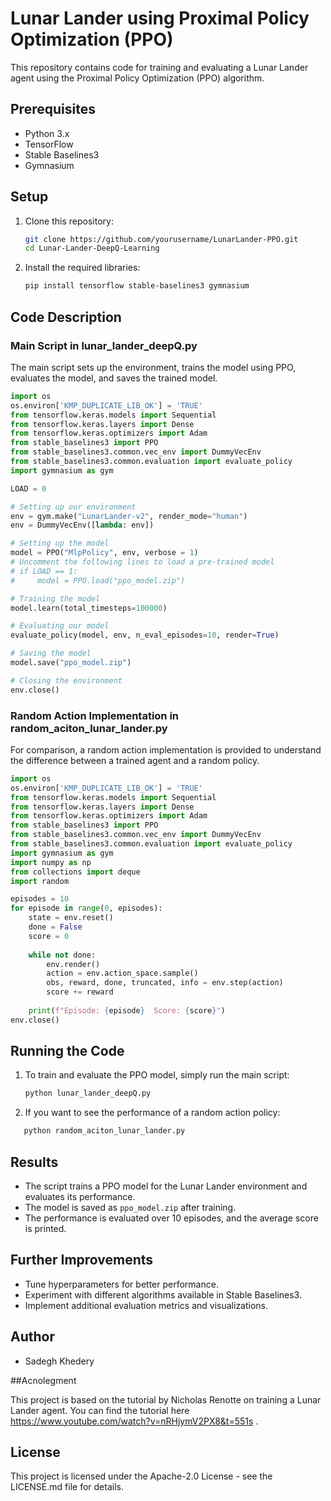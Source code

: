 # Lunar Lander using Proximal Policy Optimization (PPO)

This repository contains code for training and evaluating a Lunar Lander agent using the Proximal Policy Optimization (PPO) algorithm.

## Prerequisites

- Python 3.x
- TensorFlow
- Stable Baselines3
- Gymnasium

## Setup

1. Clone this repository:
   ```bash
   git clone https://github.com/yourusername/LunarLander-PPO.git
   cd Lunar-Lander-DeepQ-Learning
   ```

2. Install the required libraries:
   ```bash
   pip install tensorflow stable-baselines3 gymnasium
   ```

## Code Description

### Main Script in lunar_lander_deepQ.py

The main script sets up the environment, trains the model using PPO, evaluates the model, and saves the trained model.

```python
import os
os.environ['KMP_DUPLICATE_LIB_OK'] = 'TRUE'
from tensorflow.keras.models import Sequential
from tensorflow.keras.layers import Dense
from tensorflow.keras.optimizers import Adam
from stable_baselines3 import PPO
from stable_baselines3.common.vec_env import DummyVecEnv
from stable_baselines3.common.evaluation import evaluate_policy
import gymnasium as gym

LOAD = 0

# Setting up our environment
env = gym.make("LunarLander-v2", render_mode="human")
env = DummyVecEnv([lambda: env])

# Setting up the model
model = PPO("MlpPolicy", env, verbose = 1)
# Uncomment the following lines to load a pre-trained model
# if LOAD == 1:
#     model = PPO.load("ppo_model.zip")

# Training the model
model.learn(total_timesteps=100000)

# Evaluating our model
evaluate_policy(model, env, n_eval_episodes=10, render=True)

# Saving the model
model.save("ppo_model.zip")

# Closing the environment
env.close()
```

### Random Action Implementation in random_aciton_lunar_lander.py

For comparison, a random action implementation is provided to understand the difference between a trained agent and a random policy.

```python
import os
os.environ['KMP_DUPLICATE_LIB_OK'] = 'TRUE'
from tensorflow.keras.models import Sequential
from tensorflow.keras.layers import Dense
from tensorflow.keras.optimizers import Adam
from stable_baselines3 import PPO
from stable_baselines3.common.vec_env import DummyVecEnv
from stable_baselines3.common.evaluation import evaluate_policy
import gymnasium as gym
import numpy as np
from collections import deque
import random

episodes = 10
for episode in range(0, episodes):
    state = env.reset()
    done = False
    score = 0
   
    while not done:
        env.render()
        action = env.action_space.sample()
        obs, reward, done, truncated, info = env.step(action)
        score += reward
      
    print(f"Episode: {episode}  Score: {score}")
env.close()
```

## Running the Code

1. To train and evaluate the PPO model, simply run the main script:
   ```bash
   python lunar_lander_deepQ.py
   ```

2. If you want to see the performance of a random action policy:
```bash
   python random_aciton_lunar_lander.py
   ```

## Results

- The script trains a PPO model for the Lunar Lander environment and evaluates its performance.
- The model is saved as `ppo_model.zip` after training.
- The performance is evaluated over 10 episodes, and the average score is printed.

## Further Improvements

- Tune hyperparameters for better performance.
- Experiment with different algorithms available in Stable Baselines3.
- Implement additional evaluation metrics and visualizations.

## Author

- Sadegh Khedery

##Acnolegment

This project is based on the tutorial by Nicholas Renotte on training a Lunar Lander agent. You can find the tutorial here https://www.youtube.com/watch?v=nRHjymV2PX8&t=551s .
## License

This project is licensed under the Apache-2.0 License - see the LICENSE.md file for details.
